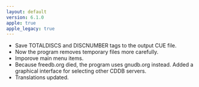```yaml
---
layout: default
version: 6.1.0
apple: true
apple_legacy: true
---
```


* Save TOTALDISCS and DISCNUMBER tags to the output CUE file.
* Now the program removes temporary files more carefully.
* Imporove main menu items.
* Because freedb.org died, the program uses gnudb.org instead. Added a graphical interface for selecting other CDDB servers.
* Translations updated.
